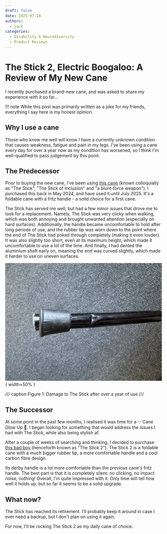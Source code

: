 ```yaml
---
draft: false
date: 2025-07-18
authors:
  - jack
categories:
  - Disability & Neurodiversity
  - Product Reviews
---
```


# The Stick 2, Electric Boogaloo: A Review of My New Cane

I recently purchased a brand-new cane, and was asked to share my experience with it so far...

<!-- more -->

!!! note
    While this post was primarily written as a joke for my friends, everything I say here is my honest opinion.

## Why I use a cane

Those who know me well will know I have a currently-unknown condition that causes weakness, fatigue and pain in my legs.
I've been using a cane every day for over a year now as my condition has worsened, so I think I'm well-qualified to pass judgement by this point.

## The Predecessor

Prior to buying the new cane, I've been using [this cane](https://www.amazon.co.uk/dp/B0B3QT8HZ2) (known colloquially as "The Stick", "The Stick of Inclusion" and "a blunt-force weapon").
I purchased this back in May 2024, and have used it until July 2025. It's a foldable cane with a fritz handle - a solid choice for a first cane.

The Stick has served me well, but had a few minor issues that drove me to look for a replacement. 
Namely, The Stick was very clicky when walking, which was both annoying and brought unwanted attention (especially on hard surfaces).
Additionally, the handle became uncomfortable to hold after long periods of use, and the rubber tip was worn down to the point where the end of The Stick had poked through completely (making it even louder).
It was also slightly too short, even at its maximum height, which made it uncomfortable to use a lot of the time.
And finally, I had dented the aluminium shaft early on, meaning the end was curved slightly, which made it harder to use on uneven surfaces.

![Photo of The Stick showing the dented shaft and punctured rubber tip](/assets/posts/cane_review/the_stick.webp){ width=50% }

/// caption
Figure 1: Damage to The Stick after over a year of use
///

## The Successor

At some point in the past few months, I realised it was time for a ✨ Cane Glow Up 💅. I began looking for something that would address the issues I had with The Stick, while also being stylish af.

After a couple of weeks of searching and thinking, I decided to purchase [this bad boy](https://www.amazon.co.uk/dp/B09BD2MV9T) (henceforth known as "The Stick 2").
The Stick 2 is a foldable cane with a much bigger rubber tip, a more comfortable handle and a cool carbon fibre design.

Its derby handle is a lot more comfortable than the previous cane's fritz handle. The best part is that it is completely silent: no clicking, no impact noise, nothing!
Overall, I'm quite impressed with it. Only time will tell how well it holds up, but so far it seems to be a solid upgrade.

## What now?

The Stick has reached its retirement. I'll probably keep it around in case I ever need a backup, but I don't plan on using it again.

For now, I'll be rocking The Stick 2 as my daily cane of choice.
